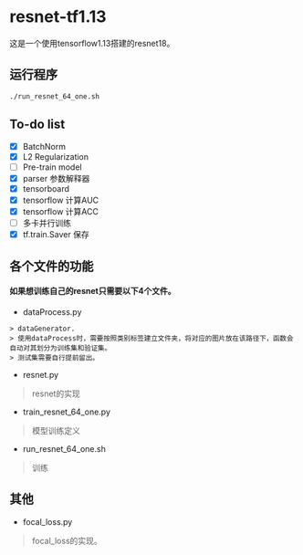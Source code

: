 # resnet-tf1.13
这是一个使用tensorflow1.13搭建的resnet18。

## 运行程序
```
./run_resnet_64_one.sh

```

## To-do list
- [x] BatchNorm
- [x] L2 Regularization
- [ ] Pre-train model
- [x] parser 参数解释器
- [x] tensorboard
- [x] tensorflow 计算AUC
- [x] tensorflow 计算ACC
- [ ] 多卡并行训练
- [x] tf.train.Saver 保存

##  各个文件的功能
#### 如果想训练自己的resnet只需要以下4个文件。
- dataProcess.py   
```
> dataGenerator.
> 使用dataProcess时，需要按照类别标签建立文件夹，将对应的图片放在该路径下，函数会自动对其划分为训练集和验证集。
> 测试集需要自行提前留出。

```
- resnet.py       
> resnet的实现

- train_resnet_64_one.py         
> 模型训练定义

- run_resnet_64_one.sh          
> 训练

## 其他
- focal_loss.py
> focal_loss的实现。



